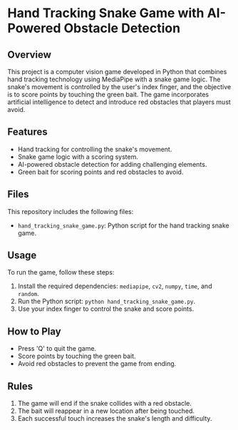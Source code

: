 # Hand Tracking Snake Game with AI-Powered Obstacle Detection

## Overview

This project is a computer vision game developed in Python that combines hand tracking technology using MediaPipe with a snake game logic. The snake's movement is controlled by the user's index finger, and the objective is to score points by touching the green bait. The game incorporates artificial intelligence to detect and introduce red obstacles that players must avoid.

## Features

- Hand tracking for controlling the snake's movement.
- Snake game logic with a scoring system.
- AI-powered obstacle detection for adding challenging elements.
- Green bait for scoring points and red obstacles to avoid.

## Files

This repository includes the following files:

- `hand_tracking_snake_game.py`: Python script for the hand tracking snake game.

## Usage

To run the game, follow these steps:

1. Install the required dependencies: `mediapipe`, `cv2`, `numpy`, `time`, and `random`.
2. Run the Python script: `python hand_tracking_snake_game.py`.
3. Use your index finger to control the snake and score points.

## How to Play

- Press 'Q' to quit the game.
- Score points by touching the green bait.
- Avoid red obstacles to prevent the game from ending.

## Rules

1. The game will end if the snake collides with a red obstacle.
2. The bait will reappear in a new location after being touched.
3. Each successful touch increases the snake's length and difficulty.

